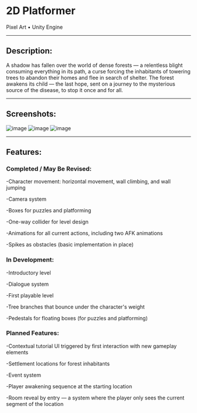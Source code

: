 # 2D Platformer  
Pixel Art • Unity Engine

-----

## **Description:**

A shadow has fallen over the world of dense forests — a relentless blight consuming everything in its path, a curse forcing the inhabitants of towering trees to abandon their homes and flee in search of shelter. The forest awakens its child — the last hope, sent on a journey to the mysterious source of the disease, to stop it once and for all.

-----

## **Screenshots:**

![image](https://github.com/user-attachments/assets/fdb87531-c65c-4f33-8b1a-23d83abbf335)
![image](https://github.com/user-attachments/assets/10ad5f4a-5368-4fbb-b870-8cb9a835307e)
![image](https://github.com/user-attachments/assets/8cd9434f-5815-4a96-9272-8c33546288ad)

-----

## **Features:**

### **Completed / May Be Revised:**

-Character movement: horizontal movement, wall climbing, and wall jumping

-Camera system

-Boxes for puzzles and platforming

-One-way collider for level design

-Animations for all current actions, including two AFK animations

-Spikes as obstacles (basic implementation in place)


### **In Development:**


-Introductory level

-Dialogue system

-First playable level

-Tree branches that bounce under the character's weight

-Pedestals for floating boxes (for puzzles and platforming)


### **Planned Features:**


-Contextual tutorial UI triggered by first interaction with new gameplay elements

-Settlement locations for forest inhabitants

-Event system

-Player awakening sequence at the starting location

-Room reveal by entry — a system where the player only sees the current segment of the location

